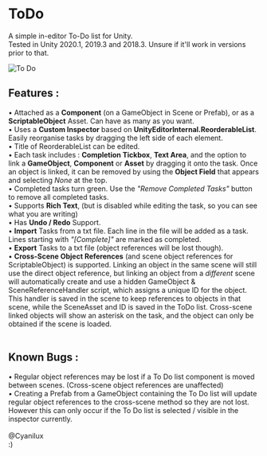 # ToDo
A simple in-editor To-Do list for Unity.<br />
Tested in Unity 2020.1, 2019.3 and 2018.3. Unsure if it'll work in versions prior to that.<br />

![To Do](gif.gif)

## Features :
• Attached as a **Component** (on a GameObject in Scene or Prefab), or as a **ScriptableObject** Asset. Can have as many as you want.<br />
• Uses a **Custom Inspector** based on **UnityEditorInternal.ReorderableList**. Easily reorganise tasks by dragging the left side of each element.<br />
• Title of ReorderableList can be edited.<br />
• Each task includes : **Completion Tickbox**, **Text Area**, and the option to link a **GameObject**, **Component** or **Asset** by dragging it onto the task. Once an object is linked, it can be removed by using the **Object Field** that appears and selecting *None* at the top.<br />
• Completed tasks turn green. Use the *"Remove Completed Tasks"* button to remove all completed tasks.<br />
• Supports **Rich Text**, (but is disabled while editing the task, so you can see what you are writing)<br />
• Has **Undo / Redo** Support.<br />
• **Import** Tasks from a txt file. Each line in the file will be added as a task. Lines starting with *"[Complete]"* are marked as completed.<br />
• **Export** Tasks to a txt file (object references will be lost though).<br />
• **Cross-Scene Object References** (and scene object references for ScriptableObject) is supported. Linking an object in the same scene will still use the direct object reference, but linking an object from a *different* scene will automatically create and use a hidden GameObject & SceneReferenceHandler script, which assigns a unique ID for the object. This handler is saved in the scene to keep references to objects in that scene, while the SceneAsset and ID is saved in the ToDo list. Cross-scene linked objects will show an asterisk on the task, and the object can only be obtained if the scene is loaded.<br />
<br />
## Known Bugs :
• Regular object references may be lost if a To Do list component is moved between scenes. (Cross-scene object references are unaffected)<br />
• Creating a Prefab from a GameObject containing the To Do list will update regular object references to the cross-scene method so they are not lost. However this can only occur if the To Do list is selected / visible in the inspector currently.<br />
<br />
@Cyanilux<br />
:)
